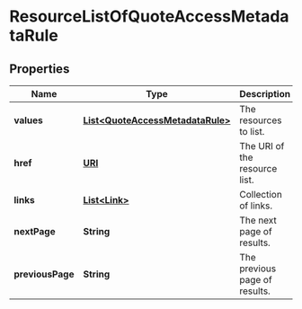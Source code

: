 

# ResourceListOfQuoteAccessMetadataRule

## Properties

Name | Type | Description | Notes
------------ | ------------- | ------------- | -------------
**values** | [**List&lt;QuoteAccessMetadataRule&gt;**](QuoteAccessMetadataRule.md) | The resources to list. | 
**href** | [**URI**](URI.md) | The URI of the resource list. |  [optional]
**links** | [**List&lt;Link&gt;**](Link.md) | Collection of links. |  [optional]
**nextPage** | **String** | The next page of results. |  [optional]
**previousPage** | **String** | The previous page of results. |  [optional]



